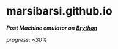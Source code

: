 # marsibarsi.github.io

***Post Machine emulator on [Brython](https://github.com/brython-dev/brython/ "Github page")***

*progress: ~30%*
